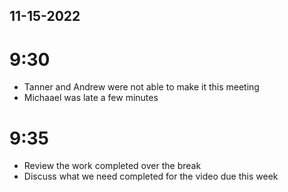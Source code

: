 ## 11-15-2022 

# 9:30
- Tanner and Andrew were not able to make it this meeting
- Michaael was late a few minutes

# 9:35
- Review the work completed over the break
- Discuss what we need completed for the video due this week
